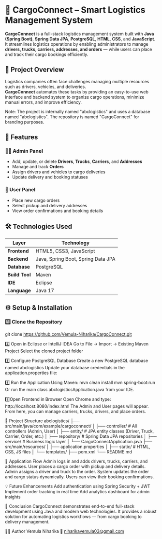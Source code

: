# 🚚 CargoConnect – Smart Logistics Management System

**CargoConnect** is a full-stack logistics management system built with **Java (Spring Boot)**, **Spring Data JPA**, **PostgreSQL**, **HTML**, **CSS**, and **JavaScript**.  
It streamlines logistics operations by enabling administrators to manage **drivers, trucks, carriers, addresses, and orders** — while users can place and track their cargo bookings efficiently.

## 🧾 Project Overview

Logistics companies often face challenges managing multiple resources such as drivers, vehicles, and deliveries.  
**CargoConnect** automates these tasks by providing an easy-to-use web interface and backend system to organize cargo operations, minimize manual errors, and improve efficiency.

Note: The project is internally named "abclogistics" and uses a database named "abclogistics". The repository is named "CargoConnect" for branding purposes.

## 🌟 Features

### 👨‍💼 Admin Panel
- Add, update, or delete **Drivers**, **Trucks**, **Carriers**, and **Addresses**
- Manage and track **Orders**
- Assign drivers and vehicles to cargo deliveries
- Update delivery and booking statuses
### 👤 User Panel
- Place new cargo orders
- Select pickup and delivery addresses
- View order confirmations and booking details
## 🛠️ Technologies Used

| Layer | Technology |
|-------|-------------|
| **Frontend** | HTML5, CSS3, JavaScript |
| **Backend** | Java, Spring Boot, Spring Data JPA |
| **Database** | PostgreSQL |
| **Build Tool** | Maven |
| **IDE** | Eclipse |
| **Language** | Java 17 |

## ⚙️ Setup & Installation

### 1️⃣ Clone the Repository
git clone https://github.com/Vemula-Niharika/CargoConnect.git

2️⃣ Open in Eclipse or IntelliJ IDEA
Go to File → Import → Existing Maven Project
Select the cloned project folder

3️⃣ Configure PostgreSQL Database
Create a new PostgreSQL database named abclogistics
Update your database credentials in the application.properties file:

4️⃣ Run the Application
Using Maven:
mvn clean install
mvn spring-boot:run
Or 
run the main class abclogisticsApplication.java from your IDE.

5️⃣Open Frontend in Browser
Open Chrome and type:
http://localhost:8080/index.html
The Admin and User pages will appear.
From here, you can manage carriers, trucks, drivers, and place orders.

🧭 Project Structure
abclogistics/
├── src/main/java/com/example/cargoconnect/
│   ├── controller/         # All controllers (Admin, User)
│   ├── entity/             # JPA entity classes (Driver, Truck, Carrier, Order, etc.)
│   ├── repository/         # Spring Data JPA repositories
│   ├── service/            # Business logic layer
│   └── CargoConnectApplication.java
├── src/main/resources/
│   ├── application.properties
│   ├── static/             # HTML, CSS, JS files
│   └── templates/
├── pom.xml
└── README.md

🚀 Application Flow
Admin logs in and adds drivers, trucks, carriers, and addresses.
User places a cargo order with pickup and delivery details.
Admin assigns a driver and truck to the order.
System updates the order and cargo status dynamically.
Users can view their booking confirmations.

💡 Future Enhancements
Add authentication using Spring Security + JWT
Implement order tracking in real time
Add analytics dashboard for admin insights

🏁 Conclusion
CargoConnect demonstrates end-to-end full-stack development using Java and modern web technologies.
It provides a robust solution for automating logistics workflows — from cargo booking to delivery management.

👨‍💻 Author
 Vemula Niharika
📧 niharikavemula03@gmail.com
